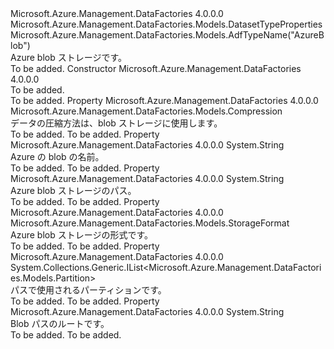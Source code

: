 <Type Name="AzureBlobDataset" FullName="Microsoft.Azure.Management.DataFactories.Models.AzureBlobDataset">
  <TypeSignature Language="C#" Value="public class AzureBlobDataset : Microsoft.Azure.Management.DataFactories.Models.DatasetTypeProperties" />
  <TypeSignature Language="ILAsm" Value=".class public auto ansi beforefieldinit AzureBlobDataset extends Microsoft.Azure.Management.DataFactories.Models.DatasetTypeProperties" />
  <TypeSignature Language="DocId" Value="T:Microsoft.Azure.Management.DataFactories.Models.AzureBlobDataset" />
  <TypeSignature Language="VB.NET" Value="Public Class AzureBlobDataset&#xA;Inherits DatasetTypeProperties" />
  <TypeSignature Language="F#" Value="type AzureBlobDataset = class&#xA;    inherit DatasetTypeProperties" />
  <AssemblyInfo>
    <AssemblyName>Microsoft.Azure.Management.DataFactories</AssemblyName>
    <AssemblyVersion>4.0.0.0</AssemblyVersion>
  </AssemblyInfo>
  <Base>
    <BaseTypeName>Microsoft.Azure.Management.DataFactories.Models.DatasetTypeProperties</BaseTypeName>
  </Base>
  <Interfaces />
  <Attributes>
    <Attribute>
      <AttributeName>Microsoft.Azure.Management.DataFactories.Models.AdfTypeName("AzureBlob")</AttributeName>
    </Attribute>
  </Attributes>
  <Docs>
    <summary>
            Azure blob ストレージです。
            </summary>
    <remarks>To be added.</remarks>
  </Docs>
  <Members>
    <Member MemberName=".ctor">
      <MemberSignature Language="C#" Value="public AzureBlobDataset ();" />
      <MemberSignature Language="ILAsm" Value=".method public hidebysig specialname rtspecialname instance void .ctor() cil managed" />
      <MemberSignature Language="DocId" Value="M:Microsoft.Azure.Management.DataFactories.Models.AzureBlobDataset.#ctor" />
      <MemberSignature Language="VB.NET" Value="Public Sub New ()" />
      <MemberType>Constructor</MemberType>
      <AssemblyInfo>
        <AssemblyName>Microsoft.Azure.Management.DataFactories</AssemblyName>
        <AssemblyVersion>4.0.0.0</AssemblyVersion>
      </AssemblyInfo>
      <Parameters />
      <Docs>
        <summary>To be added.</summary>
        <remarks>To be added.</remarks>
      </Docs>
    </Member>
    <Member MemberName="Compression">
      <MemberSignature Language="C#" Value="public Microsoft.Azure.Management.DataFactories.Models.Compression Compression { get; set; }" />
      <MemberSignature Language="ILAsm" Value=".property instance class Microsoft.Azure.Management.DataFactories.Models.Compression Compression" />
      <MemberSignature Language="DocId" Value="P:Microsoft.Azure.Management.DataFactories.Models.AzureBlobDataset.Compression" />
      <MemberSignature Language="VB.NET" Value="Public Property Compression As Compression" />
      <MemberSignature Language="F#" Value="member this.Compression : Microsoft.Azure.Management.DataFactories.Models.Compression with get, set" Usage="Microsoft.Azure.Management.DataFactories.Models.AzureBlobDataset.Compression" />
      <MemberType>Property</MemberType>
      <AssemblyInfo>
        <AssemblyName>Microsoft.Azure.Management.DataFactories</AssemblyName>
        <AssemblyVersion>4.0.0.0</AssemblyVersion>
      </AssemblyInfo>
      <ReturnValue>
        <ReturnType>Microsoft.Azure.Management.DataFactories.Models.Compression</ReturnType>
      </ReturnValue>
      <Docs>
        <summary>
            データの圧縮方法は、blob ストレージに使用します。
            </summary>
        <value>To be added.</value>
        <remarks>To be added.</remarks>
      </Docs>
    </Member>
    <Member MemberName="FileName">
      <MemberSignature Language="C#" Value="public string FileName { get; set; }" />
      <MemberSignature Language="ILAsm" Value=".property instance string FileName" />
      <MemberSignature Language="DocId" Value="P:Microsoft.Azure.Management.DataFactories.Models.AzureBlobDataset.FileName" />
      <MemberSignature Language="VB.NET" Value="Public Property FileName As String" />
      <MemberSignature Language="F#" Value="member this.FileName : string with get, set" Usage="Microsoft.Azure.Management.DataFactories.Models.AzureBlobDataset.FileName" />
      <MemberType>Property</MemberType>
      <AssemblyInfo>
        <AssemblyName>Microsoft.Azure.Management.DataFactories</AssemblyName>
        <AssemblyVersion>4.0.0.0</AssemblyVersion>
      </AssemblyInfo>
      <ReturnValue>
        <ReturnType>System.String</ReturnType>
      </ReturnValue>
      <Docs>
        <summary>
            Azure の blob の名前。
            </summary>
        <value>To be added.</value>
        <remarks>To be added.</remarks>
      </Docs>
    </Member>
    <Member MemberName="FolderPath">
      <MemberSignature Language="C#" Value="public string FolderPath { get; set; }" />
      <MemberSignature Language="ILAsm" Value=".property instance string FolderPath" />
      <MemberSignature Language="DocId" Value="P:Microsoft.Azure.Management.DataFactories.Models.AzureBlobDataset.FolderPath" />
      <MemberSignature Language="VB.NET" Value="Public Property FolderPath As String" />
      <MemberSignature Language="F#" Value="member this.FolderPath : string with get, set" Usage="Microsoft.Azure.Management.DataFactories.Models.AzureBlobDataset.FolderPath" />
      <MemberType>Property</MemberType>
      <AssemblyInfo>
        <AssemblyName>Microsoft.Azure.Management.DataFactories</AssemblyName>
        <AssemblyVersion>4.0.0.0</AssemblyVersion>
      </AssemblyInfo>
      <ReturnValue>
        <ReturnType>System.String</ReturnType>
      </ReturnValue>
      <Docs>
        <summary>
            Azure blob ストレージのパス。
            </summary>
        <value>To be added.</value>
        <remarks>To be added.</remarks>
      </Docs>
    </Member>
    <Member MemberName="Format">
      <MemberSignature Language="C#" Value="public Microsoft.Azure.Management.DataFactories.Models.StorageFormat Format { get; set; }" />
      <MemberSignature Language="ILAsm" Value=".property instance class Microsoft.Azure.Management.DataFactories.Models.StorageFormat Format" />
      <MemberSignature Language="DocId" Value="P:Microsoft.Azure.Management.DataFactories.Models.AzureBlobDataset.Format" />
      <MemberSignature Language="VB.NET" Value="Public Property Format As StorageFormat" />
      <MemberSignature Language="F#" Value="member this.Format : Microsoft.Azure.Management.DataFactories.Models.StorageFormat with get, set" Usage="Microsoft.Azure.Management.DataFactories.Models.AzureBlobDataset.Format" />
      <MemberType>Property</MemberType>
      <AssemblyInfo>
        <AssemblyName>Microsoft.Azure.Management.DataFactories</AssemblyName>
        <AssemblyVersion>4.0.0.0</AssemblyVersion>
      </AssemblyInfo>
      <ReturnValue>
        <ReturnType>Microsoft.Azure.Management.DataFactories.Models.StorageFormat</ReturnType>
      </ReturnValue>
      <Docs>
        <summary>
            Azure blob ストレージの形式です。
            </summary>
        <value>To be added.</value>
        <remarks>To be added.</remarks>
      </Docs>
    </Member>
    <Member MemberName="PartitionedBy">
      <MemberSignature Language="C#" Value="public System.Collections.Generic.IList&lt;Microsoft.Azure.Management.DataFactories.Models.Partition&gt; PartitionedBy { get; set; }" />
      <MemberSignature Language="ILAsm" Value=".property instance class System.Collections.Generic.IList`1&lt;class Microsoft.Azure.Management.DataFactories.Models.Partition&gt; PartitionedBy" />
      <MemberSignature Language="DocId" Value="P:Microsoft.Azure.Management.DataFactories.Models.AzureBlobDataset.PartitionedBy" />
      <MemberSignature Language="VB.NET" Value="Public Property PartitionedBy As IList(Of Partition)" />
      <MemberSignature Language="F#" Value="member this.PartitionedBy : System.Collections.Generic.IList&lt;Microsoft.Azure.Management.DataFactories.Models.Partition&gt; with get, set" Usage="Microsoft.Azure.Management.DataFactories.Models.AzureBlobDataset.PartitionedBy" />
      <MemberType>Property</MemberType>
      <AssemblyInfo>
        <AssemblyName>Microsoft.Azure.Management.DataFactories</AssemblyName>
        <AssemblyVersion>4.0.0.0</AssemblyVersion>
      </AssemblyInfo>
      <ReturnValue>
        <ReturnType>System.Collections.Generic.IList&lt;Microsoft.Azure.Management.DataFactories.Models.Partition&gt;</ReturnType>
      </ReturnValue>
      <Docs>
        <summary>
            パスで使用されるパーティションです。
            </summary>
        <value>To be added.</value>
        <remarks>To be added.</remarks>
      </Docs>
    </Member>
    <Member MemberName="TableRootLocation">
      <MemberSignature Language="C#" Value="public string TableRootLocation { get; set; }" />
      <MemberSignature Language="ILAsm" Value=".property instance string TableRootLocation" />
      <MemberSignature Language="DocId" Value="P:Microsoft.Azure.Management.DataFactories.Models.AzureBlobDataset.TableRootLocation" />
      <MemberSignature Language="VB.NET" Value="Public Property TableRootLocation As String" />
      <MemberSignature Language="F#" Value="member this.TableRootLocation : string with get, set" Usage="Microsoft.Azure.Management.DataFactories.Models.AzureBlobDataset.TableRootLocation" />
      <MemberType>Property</MemberType>
      <AssemblyInfo>
        <AssemblyName>Microsoft.Azure.Management.DataFactories</AssemblyName>
        <AssemblyVersion>4.0.0.0</AssemblyVersion>
      </AssemblyInfo>
      <ReturnValue>
        <ReturnType>System.String</ReturnType>
      </ReturnValue>
      <Docs>
        <summary>
            Blob パスのルートです。
            </summary>
        <value>To be added.</value>
        <remarks>To be added.</remarks>
      </Docs>
    </Member>
  </Members>
</Type>